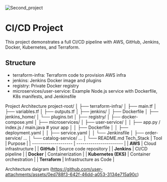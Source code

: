 ![Second_project](https://github.com/user-attachments/assets/4947c0c8-2f0e-4c32-92ee-7498f7bc50f2)
# CI/CD Project

This project demonstrates a full CI/CD pipeline with AWS, GitHub, Jenkins, Docker, Kubernetes, and Terraform.

## Structure
- terraform-infra: Terraform code to provision AWS infra
- jenkins: Jenkins Docker image and plugins
- registry: Private Docker registry
- microservices/user-service: Example Node.js service with Dockerfile, K8s manifests, and Jenkinsfile

Project Architecture
project-root/
│
├── terraform-infra/
│   ├── main.tf
│   ├── variables.tf
│   ├── outputs.tf
│
├── jenkins/
│   ├── Dockerfile
│   ├── jenkins_home/
│   └── plugins.txt
│
├── registry/
│   ├── docker-compose.yml
│
├── microservices/
│   ├── user-service/
│   │   ├── app.py / index.js / main.java  # your app
│   │   ├── Dockerfile
│   │   ├── deployment.yaml
│   │   ├── service.yaml
│   │   └── Jenkinsfile
│   ├── order-service/ ...
│   └── catalog-service/ ...
│
└── README.md
Tech_Stack
| Tool                 | Purpose                 |
| -------------------- | ----------------------- |
| **AWS**              | Cloud infrastructure    |
| **GitHub**           | Source code repository  |
| **Jenkins**          | CI/CD pipeline          |
| **Docker**           | Containerization        |
| **Kubernetes (EKS)** | Container orchestration |
| **Terraform**        | Infrastructure as Code  |

Architecture daigram
(https://github.com/user-attachments/assets/0ed788f3-642f-46dd-a053-3134e715a90c)

